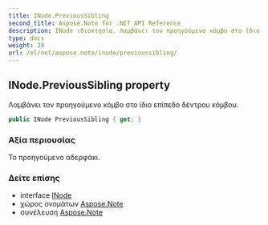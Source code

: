 ```yaml
---
title: INode.PreviousSibling
second_title: Aspose.Note for .NET API Reference
description: INode ιδιοκτησία. Λαμβάνει τον προηγούμενο κόμβο στο ίδιο επίπεδο δέντρου κόμβου.
type: docs
weight: 20
url: /el/net/aspose.note/inode/previoussibling/
---
```

## INode.PreviousSibling property

Λαμβάνει τον προηγούμενο κόμβο στο ίδιο επίπεδο δέντρου κόμβου.

```csharp
public INode PreviousSibling { get; }
```

### Αξία περιουσίας

Το προηγούμενο αδερφάκι.

### Δείτε επίσης

* interface [INode](../)
* χώρος ονομάτων [Aspose.Note](../../inode/)
* συνέλευση [Aspose.Note](../../../)


